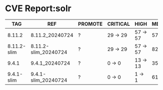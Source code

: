 # CVE Report:solr
|     TAG     |         REF          | PROMOTE | CRITICAL |   HIGH   |  MEDIUM  |   LOW    | UNKNOWN |
|-------------|----------------------|---------|----------|----------|----------|----------|---------|
| 8.11.2      | 8.11.2_20240724      | ?       | 29 -> 29 | 57 -> 57 | 57 -> 44 | 12 -> 12 | 0 -> 0  |
| 8.11.2-slim | 8.11.2-slim_20240724 | ?       | 29 -> 29 | 57 -> 57 | 82 -> 44 | 20 -> 12 | 0 -> 0  |
| 9.4.1       | 9.4.1_20240724       | ?       | 0 -> 0   | 13 -> 13 | 35 -> 20 | 3 -> 3   | 0 -> 0  |
| 9.4.1-slim  | 9.4.1-slim_20240724  | ?       | 0 -> 0   | 1 -> 1   | 61 -> 2  | 11 -> 0  | 0 -> 0  |

